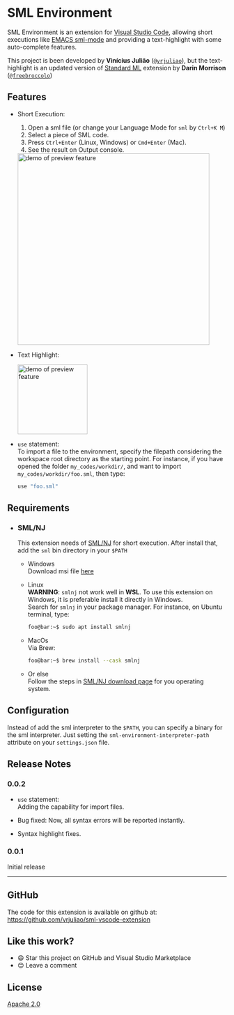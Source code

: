 # SML Environment
SML Environment is an extension for
[Visual Studio Code](https://code.visualstudio.com/), allowing short executions
like [EMACS sml-mode](https://www.smlnj.org/doc/Emacs/sml-mode.html) and
providing a text-highlight with some auto-complete features.

This project is been developed by **Vinícius Julião**
([`@vrjuliao`](https://github.com/vrjuliao)), but the text-highlight is an 
updated version of
[Standard ML](https://marketplace.visualstudio.com/items?itemName=freebroccolo.sml) extension
by **Darin Morrison** ([`@freebroccolo`](https://github.com/freebroccolo/))

## Features
- Short Execution:
    1. Open a sml file (or change your Language Mode for `sml` by `Ctrl+K M`)
    2. Select a piece of SML code.
    3. Press `Ctrl+Enter` (Linux, Windows) or `Cmd+Enter` (Mac).
    4. See the result on Output console.

    <img src="https://github.com/vrjuliao/sml-vscode-extension/raw/master/demo-media/execution-example.gif" alt="demo of preview feature" height="440px">

- Text Highlight:
  
  <img src="https://github.com/vrjuliao/sml-vscode-extension/raw/master/demo-media/highlight.png" alt="demo of preview feature" height="160px">

- `use` statement:\
  To import a file to the environment, specify the filepath considering the
  workspace root directory as the starting point.
  For instance, if you have opened the folder `my_codes/workdir/`, and want to
  import `my_codes/workdir/foo.sml`, then type:
  ```sml
  use "foo.sml"
  ```

## Requirements

- ### SML/NJ

  This extension needs of [SML/NJ](https://www.smlnj.org/) for short execution.
  After install that, add the `sml` bin directory in your `$PATH`

  - Windows\
    Download msi file
    [here](http://smlnj.cs.uchicago.edu/dist/working/110.98.1/smlnj-110.98.1.msi)
  
  - Linux\
    **WARNING**: `smlnj` not work well in **WSL**.
    To use this extension on Windows, it is preferable install it directly in
    Windows.\
    Search for `smlnj` in your package manager.
    For instance, on Ubuntu terminal, type:
    ```bash
    foo@bar:~$ sudo apt install smlnj
    ```
  
  - MacOs\
    Via Brew:
    ```bash
    foo@bar:~$ brew install --cask smlnj
    ```
  - Or else\
    Follow the steps in
    [SML/NJ download page](https://www.smlnj.org/dist/working/110.98.1/index.html)
    for you operating system.

## Configuration

Instead of add the sml interpreter to the `$PATH`, you can specify a binary for
the sml interpreter.
Just setting the `sml-environment-interpreter-path` attribute on your
`settings.json` file.

## Release Notes

### 0.0.2
- `use` statement:\
  Adding the capability for import files.

- Bug fixed: Now, all syntax errors will be reported instantly.
  
- Syntax highlight fixes.

### 0.0.1
Initial release

-----------------------------------------------------------------------------------------------------------

## GitHub

The code for this extension is available on github at: https://github.com/vrjuliao/sml-vscode-extension

## Like this work?

- :smile: Star this project on GitHub and Visual Studio Marketplace
- :blush: Leave a comment

## License

[Apache 2.0](http://www.apache.org/licenses/LICENSE-2.0)
